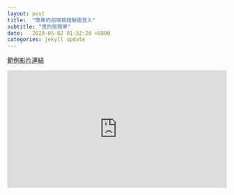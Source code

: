 ```yaml
---
layout: post
title:  "簡單的前端按鈕驗證登入"
subtitle: "真的很簡單"
date:   2020-05-02 01:52:28 +0800
categories: jekyll update
---
```

[範例影片連結][範例影片]

[範例影片]: https://youtu.be/bq92xRjYwDw

<style>
  .movie{
    width:100%;
    height:0;
  }
  iframe{
    width:100%;
    margin-bottom:56.25%;
  }
  .gist{
    margin-top:300px;
  }
</style>

<div class="movie">
<iframe width="480" height="270" src="https://www.youtube.com/embed/bq92xRjYwDw" frameborder="0" allow="accelerometer; autoplay; encrypted-media; gyroscope; picture-in-picture" allowfullscreen></iframe>
</div>



<script src="https://gist.github.com/ErenWeng/d73d2108206c770e1ac94edb17a6cfa1.js"></script>